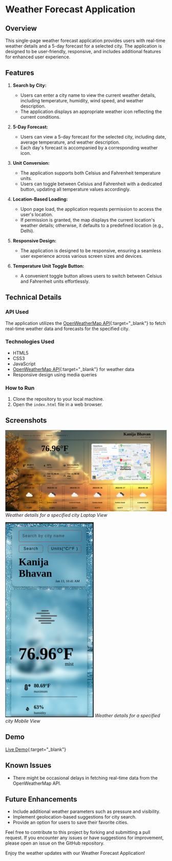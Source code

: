 # Weather Forecast Application

## Overview

This single-page weather forecast application provides users with real-time weather details and a 5-day forecast for a selected city. The application is designed to be user-friendly, responsive, and includes additional features for enhanced user experience.

## Features

1. **Search by City:**
   - Users can enter a city name to view the current weather details, including temperature, humidity, wind speed, and weather description.
   - The application displays an appropriate weather icon reflecting the current conditions.

2. **5-Day Forecast:**
   - Users can view a 5-day forecast for the selected city, including date, average temperature, and weather description.
   - Each day's forecast is accompanied by a corresponding weather icon.

3. **Unit Conversion:**
   - The application supports both Celsius and Fahrenheit temperature units.
   - Users can toggle between Celsius and Fahrenheit with a dedicated button, updating all temperature values accordingly.

4. **Location-Based Loading:**
   - Upon page load, the application requests permission to access the user's location.
   - If permission is granted, the map displays the current location's weather details; otherwise, it defaults to a predefined location (e.g., Delhi).

5. **Responsive Design:**
   - The application is designed to be responsive, ensuring a seamless user experience across various screen sizes and devices.

6. **Temperature Unit Toggle Button:**
   - A convenient toggle button allows users to switch between Celsius and Fahrenheit units effortlessly.

## Technical Details

### API Used

The application utilizes the [OpenWeatherMap API](https://openweathermap.org/){:target="_blank"} to fetch real-time weather data and forecasts for the specified city.

### Technologies Used

- HTML5
- CSS3
- JavaScript
- [OpenWeatherMap API](https://openweathermap.org/){:target="_blank"} for weather data
- Responsive design using media queries

### How to Run

1. Clone the repository to your local machine.
2. Open the `index.html` file in a web browser.

## Screenshots

![Screenshot 1](/src/Images/LaptopView.png)
*Weather details for a specified city Laptop View*

![Screenshot 2](/src/Images/MobileView.png)
*Weather details for a specified city Mobile View*

## Demo

[Live Demo](https://styledotme.vercel.app/){:target="_blank"}

## Known Issues

- There might be occasional delays in fetching real-time data from the OpenWeatherMap API.

## Future Enhancements

- Include additional weather parameters such as pressure and visibility.
- Implement geolocation-based suggestions for city search.
- Provide an option for users to save their favorite cities.

Feel free to contribute to this project by forking and submitting a pull request. If you encounter any issues or have suggestions for improvement, please open an issue on the GitHub repository.

Enjoy the weather updates with our Weather Forecast Application!
